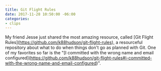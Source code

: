 ```yaml
---
title: Git Flight Rules
date: 2017-11-28 10:50:00 -06:00
categories:
- clips
---
```


My friend Jesse just shared the most amazing resource, called \[Git Flight Rules\](https://github.com/k88hudson/git-flight-rules), a resourceful repository about what to do when things don't go as planned with Git. One of my favorites so far is the "\[I committed with the wrong name and email configured\](https://github.com/k88hudson/git-flight-rules#i-committed-with-the-wrong-name-and-email-configured)". 